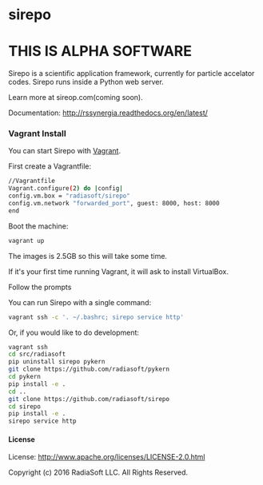# sirepo

# THIS IS ALPHA SOFTWARE

Sirepo is a scientific application framework, currently for particle accelator codes.
Sirepo runs inside a Python web server.

Learn more at sireop.com(coming soon).

Documentation: http://rssynergia.readthedocs.org/en/latest/

### Vagrant Install

You can start Sirepo with [Vagrant](https://www.vagrantup.com/).

First create a Vagrantfile:

```bash
//Vagrantfile
Vagrant.configure(2) do |config|
config.vm.box = "radiasoft/sirepo"
config.vm.network "forwarded_port", guest: 8000, host: 8000
end
```

Boot the machine:

```bash
vagrant up
```

The images is 2.5GB so this will take some time.

If it's your first time running Vagrant, it will ask to install VirtualBox. 

Follow the prompts

You can run Sirepo with a single command:

```bash
vagrant ssh -c '. ~/.bashrc; sirepo service http'
```

Or, if you would like to do development:

```bash
vagrant ssh
cd src/radiasoft
pip uninstall sirepo pykern
git clone https://github.com/radiasoft/pykern
cd pykern
pip install -e .
cd ..
git clone https://github.com/radiasoft/sirepo
cd sirepo
pip install -e .
sirepo service http
```

#### License

License: http://www.apache.org/licenses/LICENSE-2.0.html

Copyright (c) 2016 RadiaSoft LLC.  All Rights Reserved.

